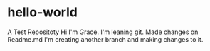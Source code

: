 # hello-world
A Test Repositoty
Hi I'm Grace. I'm leaning git. 
Made changes on Readme.md
I'm creating another branch and making changes to it. 
